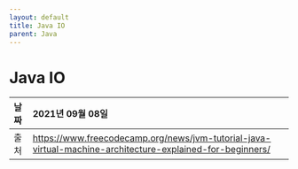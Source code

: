 ```yaml
---
layout: default
title: Java IO
parent: Java
---
```

# Java IO

| 날짜 | 2021년 09월 08일 |
|:----------|:-------------------------------------|
| 출처 | https://www.freecodecamp.org/news/jvm-tutorial-java-virtual-machine-architecture-explained-for-beginners/ |
